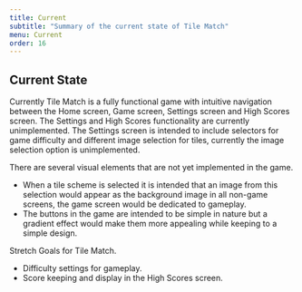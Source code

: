```yaml
---
title: Current
subtitle: "Summary of the current state of Tile Match"
menu: Current
order: 16
---
```


## Current State

Currently Tile Match is a fully functional game with intuitive navigation between the Home screen, Game screen, Settings screen and High Scores screen. The Settings and High Scores functionality are currently unimplemented. The Settings screen is intended to include selectors for game difficulty and different image selection for tiles, currently the image selection option is unimplemented.

There are several visual elements that are not yet implemented in the game.
* When a tile scheme is selected it is intended that an image from this selection would appear as the background image in all non-game screens, the game screen would be dedicated to gameplay.
* The buttons in the game are intended to be simple in nature but a gradient effect would make them more appealing while keeping to a simple design.

Stretch Goals for Tile Match.

* Difficulty settings for gameplay.
* Score keeping and display in the High Scores screen.